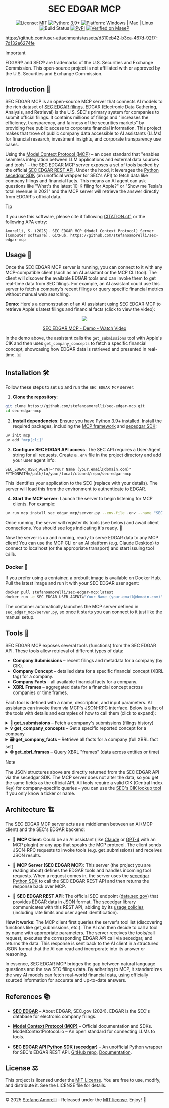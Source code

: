 <div align="center">

# SEC EDGAR MCP

</div>

<p align="center">
  <img alt="License: MIT" src="https://img.shields.io/badge/license-MIT-blue.svg" />
  <img alt="Python: 3.9+" src="https://img.shields.io/badge/python-3.9+-brightgreen.svg" />
  <img alt="Platform: Windows | Mac | Linux" src="https://img.shields.io/badge/platform-Windows%20%7C%20Mac%20%7C%20Linux-lightgrey.svg" />
  <img alt="Build Status" src="https://img.shields.io/badge/build-passing-brightgreen.svg" />
  <a href="https://pypi.org/project/sec-edgar-mcp/"><img alt="PyPI" src="https://img.shields.io/pypi/v/sec-edgar-mcp.svg" /></a>
  <a href="https://mseep.ai/app/0132880c-5e83-410b-a1d5-d3df08ed7b5c"><img alt="Verified on MseeP" src="https://mseep.ai/badge.svg" /></a>
</p>

https://github.com/user-attachments/assets/d310eb42-b3ca-467d-92f7-7d132e6274fe

> [!IMPORTANT]
> EDGAR® and SEC® are trademarks of the U.S. Securities and Exchange Commission. This open-source project is not affiliated with or approved by the U.S. Securities and Exchange Commission.

## Introduction 📣

SEC EDGAR MCP is an open-source MCP server that connects AI models to the rich dataset of [SEC EDGAR filings](https://www.sec.gov/edgar). EDGAR (Electronic Data Gathering, Analysis, and Retrieval) is the U.S. SEC's primary system for companies to submit official filings. It contains millions of filings and "increases the efficiency, transparency, and fairness of the securities markets" by providing free public access to corporate financial information. This project makes that trove of public company data accessible to AI assistants (LLMs) for financial research, investment insights, and corporate transparency use cases.

Using the [Model Context Protocol (MCP)](https://modelcontextprotocol.io/) – an open standard that "enables seamless integration between LLM applications and external data sources and tools" – the SEC EDGAR MCP server exposes a set of tools backed by the official [SEC EDGAR REST API](https://www.sec.gov/edgar/sec-api-documentation). Under the hood, it leverages the [Python secedgar SDK](https://github.com/sec-edgar/sec-edgar) (an unofficial wrapper for SEC's API) to fetch data like company filings and financial facts. This means an AI agent can ask questions like "What's the latest 10-K filing for Apple?" or "Show me Tesla's total revenue in 2021" and the MCP server will retrieve the answer directly from EDGAR's official data.

> [!TIP]
> If you use this software, please cite it following [CITATION.cff](CITATION.cff), or the following APA entry:

`Amorelli, S. (2025). SEC EDGAR MCP (Model Context Protocol) Server [Computer software]. GitHub. https://github.com/stefanoamorelli/sec-edgar-mcp`

## Usage 🚀

Once the SEC EDGAR MCP server is running, you can connect to it with any MCP-compatible client (such as an AI assistant or the MCP CLI tool). The client will discover the available EDGAR tools and can invoke them to get real-time data from SEC filings. For example, an AI assistant could use this server to fetch a company's recent filings or query specific financial metrics without manual web searching.

**Demo**: Here's a demonstration of an AI assistant using SEC EDGAR MCP to retrieve Apple's latest filings and financial facts (click to view the video):

<div align="center">
    <a href="https://www.loom.com/share/17fcd7d891fe496f9a6b8fb85ede66bb">
      <img style="max-width:300px;" src="https://cdn.loom.com/sessions/thumbnails/17fcd7d891fe496f9a6b8fb85ede66bb-7f8590d1d4bcc2fb-full-play.gif">
    </a>
    <a href="https://www.loom.com/share/17fcd7d891fe496f9a6b8fb85ede66bb">
      <p>SEC EDGAR MCP - Demo - Watch Video</p>
    </a>
</div>

In the demo above, the assistant calls the `get_submissions` tool with Apple's CIK and then uses `get_company_concepts` to fetch a specific financial concept, showcasing how EDGAR data is retrieved and presented in real-time. 📊

## Installation 🛠

Follow these steps to set up and run the `SEC EDGAR MCP` server:

1. **Clone the repository**:
```bash
git clone https://github.com/stefanoamorelli/sec-edgar-mcp.git
cd sec-edgar-mcp
```

2. **Install dependencies**: Ensure you have [Python 3.9+](https://www.python.org/downloads/) installed. Install the required packages, including the [MCP framework](https://pypi.org/project/mcp/) and [secedgar SDK](https://pypi.org/project/sec-edgar/):

```bash
uv init mcp 
uv add "mcp[cli]"
```

3. **Configure SEC EDGAR API access**: The SEC API requires a User-Agent string for all requests. Create a `.env` file in the project directory and add your user agent info:

```
SEC_EDGAR_USER_AGENT="Your Name (your.email@domain.com)"
PYTHONPATH=/path/to/your/local/cloned/repo/sec-edgar-mcp
```
This identifies your application to the SEC (replace with your details). The server will load this from the environment to authenticate to EDGAR.

4. **Start the MCP server**: Launch the server to begin listening for MCP clients. For example:

```bash
uv run mcp install sec_edgar_mcp/server.py --env-file .env --name "SEC EDGAR MCP Server" --with secedgar==0.6.0a0
```
Once running, the server will register its tools (see below) and await client connections. You should see logs indicating it's ready. 🎉

Now the server is up and running, ready to serve EDGAR data to any MCP client! You can use the MCP CLI or an AI platform (e.g. Claude Desktop) to connect to localhost (or the appropriate transport) and start issuing tool calls.

### Docker 🐳

If you prefer using a container, a prebuilt image is available on Docker Hub. Pull the latest image and run it with your SEC EDGAR user agent:

```bash
docker pull stefanoamorelli/sec-edgar-mcp:latest
docker run -e SEC_EDGAR_USER_AGENT="Your Name (your.email@domain.com)" stefanoamorelli/sec-edgar-mcp:latest
```

The container automatically launches the MCP server defined in `sec_edgar_mcp/server.py`, so once it starts you can connect to it just like the manual setup.

## Tools 🔧

SEC EDGAR MCP exposes several tools (functions) from the SEC EDGAR API. These tools allow retrieval of different types of data:

- **Company Submissions** – recent filings and metadata for a company (by CIK).
- **Company Concept** – detailed data for a specific financial concept (XBRL tag) for a company.
- **Company Facts** – all available financial facts for a company.
- **XBRL Frames** – aggregated data for a financial concept across companies or time frames.

Each tool is defined with a name, description, and input parameters. AI assistants can invoke them via MCP's JSON-RPC interface. Below is a list of the tools with details and examples of how to call them (click to expand):

<details>
<summary><strong>📁 get_submissions</strong> – Fetch a company's submissions (filings history)</summary>

Description: Returns the submission history for a given company, identified by its CIK. The response includes company info (name, ticker, etc.) and recent filings (forms, dates, report period, etc.). This is useful for getting a list of the latest filings (10-K, 10-Q, 8-K, etc.) a company has made.

Example call (`MCP` `JSON-RPC`):

```json
{
  "jsonrpc": "2.0",
  "id": 42,
  "method": "tools/call",
  "params": {
    "name": "get_submissions",
    "arguments": { "cik": "0000320193" }
  }
}
```

Example response (truncated):

```json
{
  "cik": "0000320193",
  "name": "Apple Inc.",
  "tickers": ["AAPL"],
  "exchanges": ["Nasdaq"],
  "filings": {
    "recent": {
      "form": ["10-K", "10-Q", ...],
      "filingDate": ["2023-10-26", "2023-07-27", ...],
      "reportDate": ["2023-09-30", "2023-06-30", ...],
      "primaryDocument": ["aapl-2023-10k.htm", "aapl-2023-q3.htm", ...],
      ...
    }
  }
}
```

In this example, calling `get_submissions` for Apple (`CIK` `0000320193`) returned a `JSON` with Apple's basic info and a list of its most recent 10-K and 10-Q filings (with their dates and document names, etc.).
</details>

<details>
<summary><strong>💡 get_company_concepts</strong> – Get a specific reported concept for a company</summary>

Description: Fetches all reported values for a single financial concept (XBRL tag) for a given company. You must specify the company's CIK, the accounting taxonomy (e.g. us-gaap for U.S. GAAP financials), and the specific tag (concept name, e.g. AccountsPayableCurrent). The response includes metadata about that concept and a time-series of reported values (by year/quarter).

Example call (`MCP` `JSON-RPC`):

```json
{
  "jsonrpc": "2.0",
  "id": 1,
  "method": "tools/call",
  "params": {
    "name": "get_company_concepts",
    "arguments": {
      "cik": "0000320193",
      "taxonomy": "us-gaap",
      "tag": "AccountsPayableCurrent"
    }
  }
}
```

Example response (truncated):

```json
{
  "cik": 320193,
  "taxonomy": "us-gaap",
  "tag": "AccountsPayableCurrent",
  "label": "Accounts Payable, Current",
  "description": "The carrying value of accounts payable as of the balance sheet date.",
  "entityName": "Apple Inc.",
  "units": {
    "USD": [
      { "end": "2022-09-24", "val": 64220000000, ... },
      { "end": "2021-09-25", "val": 54763000000, ... },
      ...
    ]
  }
}
```

The above shows Apple's "Accounts Payable, Current" (us-gaap taxonomy) values in USD for recent year-end dates. Each entry under units -> USD includes the period end date and the value reported. This tool lets an AI retrieve specific line-items from a company's financial statements as reported in their filings.
</details>

<details>
<summary><strong>🗃️ get_company_facts</strong> – Retrieve all facts for a company (full XBRL fact set)</summary>

Description: Returns all available XBRL facts for a given company (by CIK). This is a comprehensive dataset of that company's financial facts, including multiple taxonomies (e.g. general company info in dei, financial statements in us-gaap, etc.). The response is a nested JSON grouping facts by taxonomy and then by individual tags, with arrays of values.

Example call (`MCP` `JSON-RPC`):

```json
{
  "jsonrpc": "2.0",
  "id": 2,
  "method": "tools/call",
  "params": {
    "name": "get_company_facts",
    "arguments": { "cik": "0000320193" }
  }
}
```

Example response (truncated):

```json
{
  "cik": 320193,
  "entityName": "Apple Inc.",
  "facts": {
    "dei": {
      "EntityCommonStockSharesOutstanding": {
        "label": "Entity Common Stock, Shares Outstanding",
        "units": { "shares": [ ... ] }
      },
      "EntityPublicFloat": {
        "label": "Entity Public Float",
        "units": { "USD": [ ... ] }
      },
      ...
    },
    "us-gaap": {
      "AccountsPayableCurrent": {
        "label": "Accounts Payable, Current",
        "units": { "USD": [ { "end": "2022-09-24", "val": 64220000000 }, ... ] }
      },
      "AccountsReceivableNet": {
        "label": "Accounts Receivable, Net",
        "units": { "USD": [ ... ] }
      },
      ...
    }
  }
}
```

This truncated example shows the structure of get_company_facts output for Apple. It includes dei facts (like shares outstanding) and us-gaap financial facts (like Accounts Payable, Accounts Receivable, etc.), each with their values. An AI could use this to pull a range of data points from a company's filings in one call (though often it's more data than needed, so targeting a specific concept with get_company_concepts is preferable for focused questions).
</details>

<details>
<summary><strong>🌐 get_xbrl_frames</strong> – Query XBRL "frames" (data across entities or time)</summary>

Description: Retrieves data for a given financial concept across all companies or a set time frame. In EDGAR's API, a "frame" is essentially an aggregation for a specific tag, unit, and period (for example, all companies' values for Revenue in Q1 2023). You need to specify the taxonomy, tag, unit (e.g. USD), year, and period (annual or quarter). This tool returns a list of data points from all entities that reported that concept in that period.

Example call (MCP JSON-RPC):

```json
{
  "jsonrpc": "2.0",
  "id": 3,
  "method": "tools/call",
  "params": {
    "name": "get_xbrl_frames",
    "arguments": {
      "taxonomy": "us-gaap",
      "tag": "AccountsPayableCurrent",
      "unit": "USD",
      "year": 2019,
      "quarter": 1
    }
  }
}
```

Example response (truncated):

```json
{
  "taxonomy": "us-gaap",
  "tag": "AccountsPayableCurrent",
  "uom": "USD",
  "ccp": "CY2019Q1I",  <!-- Calendar Year 2019, Q1, Instantaneous -->
  "data": [
    {
      "cik": 1555538,
      "entityName": "SUNCOKE ENERGY PARTNERS, L.P.",
      "end": "2019-03-31",
      "val": 78300000
    },
    {
      "cik": 11199,
      "entityName": "BEMIS CO INC",
      "end": "2019-03-31",
      "val": 465700000
    },
    ... (thousands more data points) ...
  ]
}
```

This example asks for the value of "Accounts Payable, Current" (in USD) for Q1 2019. The result includes an array of all companies that reported that metric at the end of Q1 2019, each with their CIK, name, and value. There were many companies (in this case, the frame returned 3388 data points). This is useful for broad analyses (e.g., finding industry totals or comparing peers), though an LLM would typically filter or request a specific company's data instead of retrieving thousands of entries at once.
</details>

> [!NOTE]
> The JSON structures above are directly returned from the SEC EDGAR API via the secedgar SDK. The MCP server does not alter the data, so you get the same fields as the official API. All tools require a valid CIK (Central Index Key) for company-specific queries – you can use the [SEC's CIK lookup tool](https://www.sec.gov/edgar/searchedgar/cik) if you only know a ticker or name.

## Architecture 🏗️

The SEC EDGAR MCP server acts as a middleman between an AI (MCP client) and the SEC's EDGAR backend:

- 🔸 **MCP Client**: Could be an AI assistant (like [Claude](https://claude.ai/) or [GPT-4](https://openai.com/gpt-4) with an MCP plugin) or any app that speaks the MCP protocol. The client sends JSON-RPC requests to invoke tools (e.g. get_submissions) and receives JSON results.

- 🔸 **MCP Server (SEC EDGAR MCP)**: This server (the project you are reading about) defines the EDGAR tools and handles incoming tool requests. When a request comes in, the server uses the [secedgar Python SDK](https://github.com/sec-edgar/sec-edgar) to call the SEC EDGAR REST API and then returns the response back over MCP.

- 🔸 **SEC EDGAR REST API**: The official SEC endpoint ([data.sec.gov](https://data.sec.gov/)) that provides EDGAR data in JSON format. The secedgar library communicates with this REST API, abiding by its [usage policies](https://www.sec.gov/developer) (including rate limits and user agent identification).

**How it works**: The MCP client first queries the server's tool list (discovering functions like get_submissions, etc.). The AI can then decide to call a tool by name with appropriate parameters. The server receives the tools/call request, executes the corresponding EDGAR API call via secedgar, and returns the data. This response is sent back to the AI client in a structured JSON format that the AI can read and incorporate into its answer or reasoning.

In essence, SEC EDGAR MCP bridges the gap between natural language questions and the raw SEC filings data. By adhering to MCP, it standardizes the way AI models can fetch real-world financial data, using officially sourced information for accurate and up-to-date answers.

## References 📚

- **[SEC EDGAR](https://www.sec.gov/edgar)** – About EDGAR, SEC.gov (2024). EDGAR is the SEC's database for electronic company filings.

- **[Model Context Protocol (MCP)](https://modelcontextprotocol.io/)** – Official documentation and SDKs. ModelContextProtocol.io – An open standard for connecting LLMs to tools.

- **[SEC EDGAR API Python SDK (secedgar)](https://github.com/sec-edgar/sec-edgar)** – An unofficial Python wrapper for SEC's EDGAR REST API. [GitHub repo](https://github.com/sec-edgar/sec-edgar), [Documentation](https://sec-edgar.github.io/sec-edgar/).


## License ⚖️

This project is licensed under the [MIT License](LICENSE). You are free to use, modify, and distribute it. See the LICENSE file for details.

---

© 2025 [Stefano Amorelli](https://amorelli.tech) – Released under the [MIT license](LICENSE).  Enjoy! 🎉

